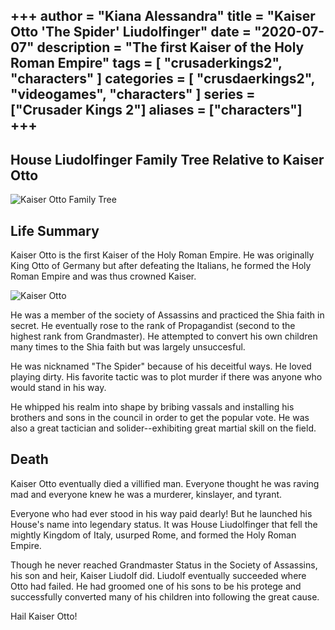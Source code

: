 +++
author = "Kiana Alessandra"
title = "Kaiser Otto 'The Spider' Liudolfinger"
date = "2020-07-07"
description = "The first Kaiser of the Holy Roman Empire"
tags = [
    "crusaderkings2",
    "characters"
]
categories = [
    "crusdaerkings2",
    "videogames",
    "characters"
]
series = ["Crusader Kings 2"]
aliases = ["characters"]
+++
---

## House Liudolfinger Family Tree Relative to Kaiser Otto

![Kaiser Otto Family Tree](/OttoFamilyTree.png)

## Life Summary

Kaiser Otto is the first Kaiser of the Holy Roman Empire. He was originally King Otto of Germany but after defeating the Italians, he formed the Holy Roman Empire and was thus crowned Kaiser.

![Kaiser Otto](/Otto.png)

He was a member of the society of Assassins and practiced the Shia faith in secret. He eventually rose to the rank of Propagandist (second to the highest rank from Grandmaster). He attempted to convert his own children many times to the Shia faith but was largely unsuccesful.

He was nicknamed "The Spider" because of his deceitful ways. He loved playing dirty. His favorite tactic was to plot murder if there was anyone who would stand in his way.

He whipped his realm into shape by bribing vassals and installing his brothers and sons in the council in order to get the popular vote. He was also a great tactician and solider--exhibiting great martial skill on the field.


## Death


Kaiser Otto eventually died a villified man. Everyone thought he was raving mad and everyone knew he was a murderer, kinslayer, and tyrant.

Everyone who had ever stood in his way paid dearly! But he launched his House's name into legendary status. It was House Liudolfinger that fell the mightly Kingdom of Italy, usurped Rome, and formed the Holy Roman Empire. 

Though he never reached Grandmaster Status in the Society of Assassins, his son and heir, Kaiser Liudolf did. Liudolf eventually succeeded where Otto had failed. He had groomed one of his sons to be his protege and successfully converted many of his children into following the great cause.

Hail Kaiser Otto!
